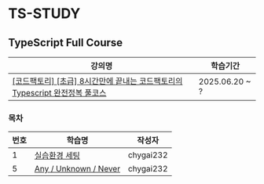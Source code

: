 # TS-STUDY

## TypeScript Full Course

| 강의명                                                                                                | 학습기간       |
| ----------------------------------------------------------------------------------------------------- | -------------- |
| [[코드팩토리] [초급] 8시간만에 끝내는 코드팩토리의 Typescript 완전정복 풀코스](https://inf.run/J3yWu) | 2025.06.20 ~ ? |

### 목차

| 번호 | 학습명                                                     | 작성자    |
| ---- | ---------------------------------------------------------- | --------- |
| 1    | [실습환경 세팅](./ts_full_course/0_settings/0_settings.md) | chygai232 |
| 5    | [Any / Unknown / Never](./ts_full_course/5_any_unknown_never/5_any_unknown_never.md) | chygai232 |